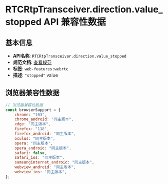 # RTCRtpTransceiver.direction.value_stopped API 兼容性数据

## 基本信息

- **API名称**: `RTCRtpTransceiver.direction.value_stopped`
- **规范文档**: [查看规范](https://w3c.github.io/webrtc-pc/#dom-rtcrtptransceiverdirection-stopped)
- **标签**: `web-features:webrtc`
- **描述**: `"stopped"` value

## 浏览器兼容性数据

```javascript
// 浏览器兼容性数据
const browserSupport = {
    chrome: "103",
    chrome_android: "同主版本",
    edge: "同主版本",
    firefox: "118",
    firefox_android: "同主版本",
    oculus: "同主版本",
    opera: "同主版本",
    opera_android: "同主版本",
    safari: false,
    safari_ios: "同主版本",
    samsunginternet_android: "同主版本",
    webview_android: "同主版本",
    webview_ios: "同主版本",
};

```


